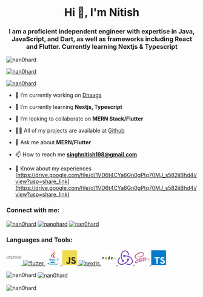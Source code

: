 <h1 align="center">Hi 👋, I'm Nitish</h1>
<h3 align="center">I am a proficient independent engineer with expertise in Java, JavaScript, and Dart, as well as frameworks including React and Flutter. Currently learning Nextjs & Typescript</h3>

<p align="left"> <img src="https://komarev.com/ghpvc/?username=nan0hard&label=Profile%20views&color=0e75b6&style=flat" alt="nan0hard" /> </p>

<p align="left"> <a href="https://github.com/ryo-ma/github-profile-trophy"><img src="https://github-profile-trophy.vercel.app/?username=nan0hard" alt="nan0hard" /></a> </p>

<p align="left"> <a href="https://twitter.com/nan0hard" target="blank"><img src="https://img.shields.io/twitter/follow/nan0hard?logo=twitter&style=for-the-badge" alt="nan0hard" /></a> </p>

- 🔭 I’m currently working on [Dhaaga](https://github.com/nan0hard/dhaaga)

- 🌱 I’m currently learning **Nextjs, Typescript**

- 👯 I’m looking to collaborate on **MERN Stack/Flutter**

- 👨‍💻 All of my projects are available at [Github](https://github.com/nan0hard?tab=repositories)

- 💬 Ask me about **MERN/Flutter**

- 📫 How to reach me **singhnitish198@gmail.com**

- 📄 Know about my experiences [https://drive.google.com/file/d/1VD6t4CYa6Gn0gPtq70MJ_s582iiBhd4i/view?usp=share_link](https://drive.google.com/file/d/1VD6t4CYa6Gn0gPtq70MJ_s582iiBhd4i/view?usp=share_link)

<h3 align="left">Connect with me:</h3>
<p align="left">
<a href="https://twitter.com/nan0hard" target="blank"><img align="center" src="https://raw.githubusercontent.com/rahuldkjain/github-profile-readme-generator/master/src/images/icons/Social/twitter.svg" alt="nan0hard" height="30" width="40" /></a>
<a href="https://linkedin.com/in/nanohard" target="blank"><img align="center" src="https://raw.githubusercontent.com/rahuldkjain/github-profile-readme-generator/master/src/images/icons/Social/linked-in-alt.svg" alt="nanohard" height="30" width="40" /></a>
<a href="https://www.leetcode.com/nanohard" target="blank"><img align="center" src="https://raw.githubusercontent.com/rahuldkjain/github-profile-readme-generator/master/src/images/icons/Social/leet-code.svg" alt="nan0hard" height="30" width="40" /></a>
</p>

<h3 align="left">Languages and Tools:</h3>
<p align="left"> <a href="https://expressjs.com" target="_blank" rel="noreferrer"> <img src="https://raw.githubusercontent.com/devicons/devicon/master/icons/express/express-original-wordmark.svg" alt="express" width="40" height="40"/> </a> <a href="https://flutter.dev" target="_blank" rel="noreferrer"> <img src="https://www.vectorlogo.zone/logos/flutterio/flutterio-icon.svg" alt="flutter" width="40" height="40"/> </a> <a href="https://www.java.com" target="_blank" rel="noreferrer"> <img src="https://raw.githubusercontent.com/devicons/devicon/master/icons/java/java-original.svg" alt="java" width="40" height="40"/> </a> <a href="https://developer.mozilla.org/en-US/docs/Web/JavaScript" target="_blank" rel="noreferrer"> <img src="https://raw.githubusercontent.com/devicons/devicon/master/icons/javascript/javascript-original.svg" alt="javascript" width="40" height="40"/> </a> <a href="https://nextjs.org/" target="_blank" rel="noreferrer"> <img src="https://cdn.worldvectorlogo.com/logos/nextjs-2.svg" alt="nextjs" width="40" height="40"/> </a> <a href="https://nodejs.org" target="_blank" rel="noreferrer"> <img src="https://raw.githubusercontent.com/devicons/devicon/master/icons/nodejs/nodejs-original-wordmark.svg" alt="nodejs" width="40" height="40"/> </a> <a href="https://redux.js.org" target="_blank" rel="noreferrer"> <img src="https://raw.githubusercontent.com/devicons/devicon/master/icons/redux/redux-original.svg" alt="redux" width="40" height="40"/> </a> <a href="https://sass-lang.com" target="_blank" rel="noreferrer"> <img src="https://raw.githubusercontent.com/devicons/devicon/master/icons/sass/sass-original.svg" alt="sass" width="40" height="40"/> </a> <a href="https://www.typescriptlang.org/" target="_blank" rel="noreferrer"> <img src="https://raw.githubusercontent.com/devicons/devicon/master/icons/typescript/typescript-original.svg" alt="typescript" width="40" height="40"/> </a> </p>

<p><img align="left" src="https://github-readme-stats.vercel.app/api/top-langs?username=nan0hard&show_icons=true&locale=en&layout=compact" alt="nan0hard" /></p>

<p>&nbsp;<img align="center" src="https://github-readme-stats.vercel.app/api?username=nan0hard&show_icons=true&locale=en" alt="nan0hard" /></p>

<p><img align="center" src="https://github-readme-streak-stats.herokuapp.com/?user=nan0hard&" alt="nan0hard" /></p>
